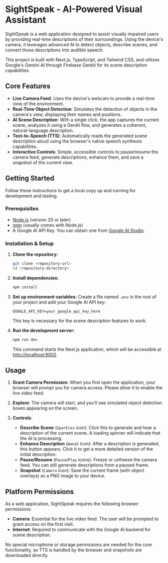 # SightSpeak - AI-Powered Visual Assistant

SightSpeak is a web application designed to assist visually impaired users by providing real-time descriptions of their surroundings. Using the device's camera, it leverages advanced AI to detect objects, describe scenes, and convert those descriptions into audible speech.

This project is built with Next.js, TypeScript, and Tailwind CSS, and utilizes Google's Gemini AI through Firebase Genkit for its scene description capabilities.

## Core Features

-   **Live Camera Feed**: Uses the device's webcam to provide a real-time view of the environment.
-   **Real-Time Object Detection**: Simulates the detection of objects in the camera's view, displaying their names and positions.
-   **AI Scene Description**: With a single click, the app captures the current scene, analyzes it using a GenAI flow, and generates a coherent, natural-language description.
-   **Text-to-Speech (TTS)**: Automatically reads the generated scene description aloud using the browser's native speech synthesis capabilities.
-   **Interactive Controls**: Simple, accessible controls to pause/resume the camera feed, generate descriptions, enhance them, and save a snapshot of the current view.

## Getting Started

Follow these instructions to get a local copy up and running for development and testing.

### Prerequisites

-   [Node.js](https://nodejs.org/) (version 20 or later)
-   [npm](https://www.npmjs.com/) (usually comes with Node.js)
-   A Google AI API Key. You can obtain one from [Google AI Studio](https://aistudio.google.com/app/apikey).

### Installation & Setup

1.  **Clone the repository:**
    ```bash
    git clone <repository-url>
    cd <repository-directory>
    ```

2.  **Install dependencies:**
    ```bash
    npm install
    ```

3.  **Set up environment variables:**
    Create a file named `.env` in the root of your project and add your Google AI API key:
    ```
    GOOGLE_API_KEY=your_google_api_key_here
    ```
    This key is necessary for the scene description features to work.

4.  **Run the development server:**
    ```bash
    npm run dev
    ```
    This command starts the Next.js application, which will be accessible at [http://localhost:9002](http://localhost:9002).

## Usage

1.  **Grant Camera Permission**: When you first open the application, your browser will prompt you for camera access. Please allow it to enable the live video feed.

2.  **Explore**: The camera will start, and you'll see simulated object detection boxes appearing on the screen.

3.  **Controls**:
    -   **Describe Scene** (`Sparkles` icon): Click this to generate and hear a description of the current scene. A loading spinner will indicate that the AI is processing.
    -   **Enhance Description** (`Wand2` icon): After a description is generated, this button appears. Click it to get a more detailed version of the initial description.
    -   **Pause/Resume** (`Pause`/`Play` icons): Freeze or unfreeze the camera feed. You can still generate descriptions from a paused frame.
    -   **Snapshot** (`Camera` icon): Save the current frame (with object overlays) as a PNG image to your device.

## Platform Permissions

As a web application, SightSpeak requires the following browser permissions:

-   **Camera**: Essential for the live video feed. The user will be prompted to grant access on the first visit.
-   **Internet**: Required to communicate with the Google AI backend for scene description.

No special microphone or storage permissions are needed for the core functionality, as TTS is handled by the browser and snapshots are downloaded directly.
